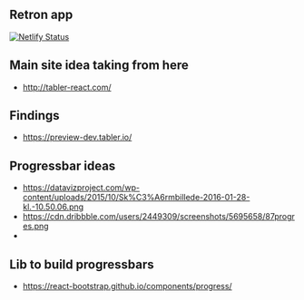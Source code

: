 ## Retron app
[![Netlify Status](https://api.netlify.com/api/v1/badges/a757c75b-45f1-48ea-8530-3c311b7046ee/deploy-status)](https://app.netlify.com/sites/retron-dashboard/deploys)



## Main site idea taking from here
- http://tabler-react.com/

## Findings
- https://preview-dev.tabler.io/

## Progressbar ideas
- https://datavizproject.com/wp-content/uploads/2015/10/Sk%C3%A6rmbillede-2016-01-28-kl.-10.50.06.png
- https://cdn.dribbble.com/users/2449309/screenshots/5695658/87progres.png
- 

## Lib to build progressbars
- https://react-bootstrap.github.io/components/progress/